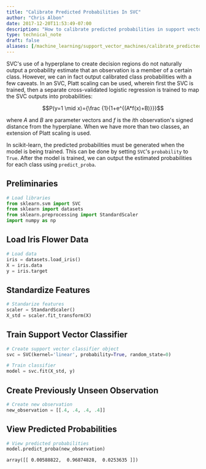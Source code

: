 ```yaml
---
title: "Calibrate Predicted Probabilities In SVC"
author: "Chris Albon"
date: 2017-12-20T11:53:49-07:00
description: "How to calibrate predicted probabilities in support vector classifier in Scikit-Learn"
type: technical_note
draft: false
aliases: [/machine_learning/support_vector_machines/calibrate_predicted_probabilities_in_svc/]
---
```

SVC's use of a hyperplane to create decision regions do not naturally output a probability estimate that an observation is a member of a certain class. However, we can in fact output calibrated class probabilities with a few caveats. In an SVC, Platt scaling can be used, wherein first the SVC is trained, then a separate cross-validated logistic regression is trained to map the SVC outputs into probabilities:

$$P(y=1 \mid x)={\frac {1}{1+e^{(A*f(x)+B)}}}$$

where $A$ and $B$ are parameter vectors and $f$ is the $i$th observation's signed distance from the hyperplane. When we have more than two classes, an extension of Platt scaling is used.

In scikit-learn, the predicted probabilities must be generated when the model is being trained. This can be done by setting `SVC`'s `probability` to `True`. After the model is trained, we can output the estimated probabilities for each class using `predict_proba`.

## Preliminaries


```python
# Load libraries
from sklearn.svm import SVC
from sklearn import datasets
from sklearn.preprocessing import StandardScaler
import numpy as np
```

## Load Iris Flower Data


```python
# Load data
iris = datasets.load_iris()
X = iris.data
y = iris.target
```

## Standardize Features


```python
# Standarize features
scaler = StandardScaler()
X_std = scaler.fit_transform(X)
```

## Train Support Vector Classifier


```python
# Create support vector classifier object
svc = SVC(kernel='linear', probability=True, random_state=0)

# Train classifier
model = svc.fit(X_std, y)
```

## Create Previously Unseen Observation


```python
# Create new observation
new_observation = [[.4, .4, .4, .4]]
```

## View Predicted Probabilities


```python
# View predicted probabilities
model.predict_proba(new_observation)
```




    array([[ 0.00588822,  0.96874828,  0.0253635 ]])


